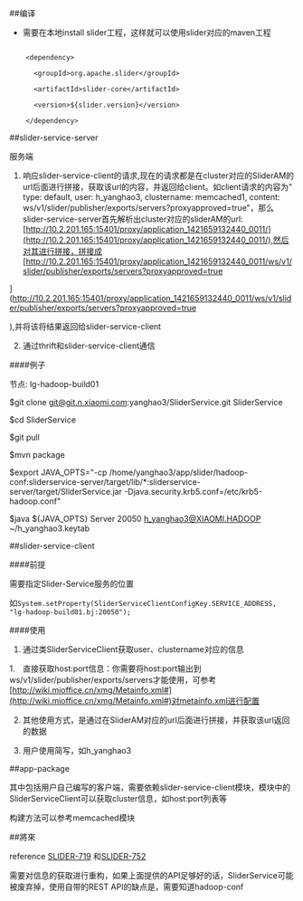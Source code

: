 ##编译

* 需要在本地install slider工程，这样就可以使用slider对应的maven工程

```
    <dependency>  
      <groupId>org.apache.slider</groupId>  
      <artifactId>slider-core</artifactId>  
      <version>${slider.version}</version>  
    </dependency>
```

##slider-service-server
服务端
1. 响应slider-service-client的请求,现在的请求都是在cluster对应的SliderAM的url后面进行拼接，获取该url的内容，并返回给client。如client请求的内容为" type: default, user: h_yanghao3, clustername: memcached1, content: ws/v1/slider/publisher/exports/servers?proxyapproved=true"，那么slider-service-server首先解析出cluster对应的sliderAM的url:[http://10.2.201.165:15401/proxy/application_1421659132440_0011/](http://10.2.201.165:15401/proxy/application_1421659132440_0011/),然后对其进行拼接，拼接成[http://10.2.201.165:15401/proxy/application_1421659132440_0011/ws/v1/slider/publisher/exports/servers?proxyapproved=true
](http://10.2.201.165:15401/proxy/application_1421659132440_0011/ws/v1/slider/publisher/exports/servers?proxyapproved=true
),并将该将结果返回给slider-service-client
2. 通过thrift和slider-service-client通信

####例子
节点: lg-hadoop-build01
$git clone git@git.n.xiaomi.com:yanghao3/SliderService.git SliderService
$cd SliderService
$git pull
$mvn package
$export JAVA_OPTS="-cp /home/yanghao3/app/slider/hadoop-conf:sliderservice-server/target/lib/*:sliderservice-server/target/SliderService.jar -Djava.security.krb5.conf=/etc/krb5-hadoop.conf"
$java ${JAVA_OPTS} Server 20050 h_yanghao3@XIAOMI.HADOOP ~/h_yanghao3.keytab

##slider-service-client
####前提
 需要指定Slider-Service服务的位置  
如`System.setProperty(SliderServiceClientConfigKey.SERVICE_ADDRESS, "lg-hadoop-build01.bj:20050");`
####使用
1. 通过类SliderServiceClient获取user、clustername对应的信息
 1.　直接获取host:port信息：你需要将host:port输出到ws/v1/slider/publisher/exports/servers才能使用，可参考[http://wiki.mioffice.cn/xmg/Metainfo.xml#](http://wiki.mioffice.cn/xmg/Metainfo.xml#)对metainfo.xml进行配置
 2. 其他使用方式，是通过在SliderAM对应的url后面进行拼接，并获取该url返回的数据
2. 用户使用简写，如h_yanghao3

##app-package
其中包括用户自己编写的客户端，需要依赖slider-service-client模块，模块中的SliderServiceClient可以获取cluster信息，如host:port列表等

构建方法可以参考memcached模块


##將來
reference [SLIDER-719](https://issues.apache.org/jira/browse/SLIDER-719) 和[SLIDER-752](https://issues.apache.org/jira/browse/SLIDER-752)

需要对信息的获取进行重构，如果上面提供的API足够好的话，SliderService可能被废弃掉，使用自带的REST API的缺点是，需要知道hadoop-conf

